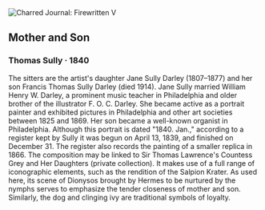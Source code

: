 <div class="artwork-of-the-day">
  <div class="container">
    <div class="img-wrapper">
      <img
        src="https://uploads3.wikiart.org/images/thomas-sully/mother-and-son-1840.jpg!Large.jpg"
        alt="Charred Journal: Firewritten V" />
    </div>
    <div class="artwork-detail">
      <div class="artwork-origin"> 
        <h2 class="artwork-name">Mother and Son</h2>
        <h3 class="artist">
          Thomas Sully
                    ·  1840
        </h3>
      </div>
      <p class="description">
        <span class="artwork-description-text ng-binding" ng-bind-html="viewModel.ArtworkOfTheDay.Description | unsafe">The sitters are the artist's daughter Jane Sully Darley (1807–1877) and her son Francis Thomas Sully Darley (died 1914). Jane Sully married William Henry W. Darley, a prominent music teacher in Philadelphia and older brother of the illustrator F. O. C. Darley. She became active as a portrait painter and exhibited pictures in Philadelphia and other art societies between 1825 and 1869. Her son became a well-known organist in Philadelphia. Although this portrait is dated "1840. Jan.," according to a register kept by Sully it was begun on April 13, 1839, and finished on December 31. The register also records the painting of a smaller replica in 1866. The composition may be linked to Sir Thomas Lawrence's Countess Grey and Her Daughters (private collection). It makes use of a full range of iconographic elements, such as the rendition of the Salpion Krater. As used here, its scene of Dionysos brought by Hermes to be nurtured by the nymphs serves to emphasize the tender closeness of mother and son. Similarly, the dog and clinging ivy are traditional symbols of loyalty. </span>
                        <div class="text-shadow-container" ng-show="showShadow" style=""></div>
      </p>
    </div>
  </div>

</div>
